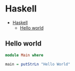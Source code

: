 # Haskell

<!--ts-->
* [Haskell](hasekll.md#haskell)
   * [Hello world](hasekll.md#hello-world)

<!-- Added by: runner, at: Tue Aug 31 13:06:18 UTC 2021 -->

<!--te-->

## Hello world
```haskell
module Main where

main = putStrLn "Hello World"
```
